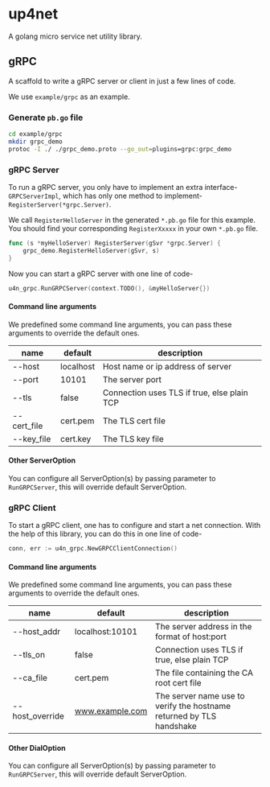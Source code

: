 # up4net

A golang micro service net utility library.


## gRPC

A scaffold to write a gRPC server or client in just a few lines of code.

We use `example/grpc` as an example.

### Generate `pb.go` file

```bash
cd example/grpc
mkdir grpc_demo
protoc -I ./ ./grpc_demo.proto --go_out=plugins=grpc:grpc_demo
```

### gRPC Server

To run a gRPC server, you only have to implement an extra interface- `GRPCServerImpl`, which has only one method to implement- `RegisterServer(*grpc.Server)`.

We call `RegisterHelloServer` in the generated `*.pb.go` file for this example. You should find your corresponding `RegisterXxxxx` in your own `*.pb.go` file.

```go
func (s *myHelloServer) RegisterServer(gSvr *grpc.Server) {
	grpc_demo.RegisterHelloServer(gSvr, s)
}
```

Now you can start a gRPC server with one line of code- 

```go
u4n_grpc.RunGRPCServer(context.TODO(), &myHelloServer{})
```

#### Command line arguments

We predefined some command line arguments, you can pass these arguments to override the default ones.

|name|default|description|
|----|-------|-----------|
|--host|localhost|Host name or ip address of server|
|--port|10101|The server port|
|--tls|false|Connection uses TLS if true, else plain TCP|
|--cert_file|cert.pem|The TLS cert file|
|--key_file|cert.key|The TLS key file|

#### Other ServerOption

You can configure all ServerOption(s) by passing parameter to `RunGRPCServer`, this will override default ServerOption.

### gRPC Client

To start a gRPC client, one has to configure and start a net connection. With the help of this library, you can do this in one line of code-

```go
conn, err := u4n_grpc.NewGRPCClientConnection()
```

#### Command line arguments

We predefined some command line arguments, you can pass these arguments to override the default ones.

|name|default|description|
|----|-------|-----------|
|--host_addr|localhost:10101|The server address in the format of host:port|
|--tls_on|false|Connection uses TLS if true, else plain TCP|
|--ca_file|cert.pem|The file containing the CA root cert file|
|--host_override|www.example.com|The server name use to verify the hostname returned by TLS handshake|

#### Other DialOption

You can configure all ServerOption(s) by passing parameter to `RunGRPCServer`, this will override default ServerOption.